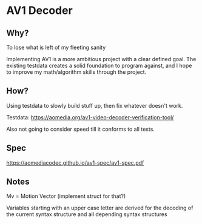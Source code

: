 # AV1 Decoder

## Why?
To lose what is left of my fleeting sanity

Implementing AV1 is a more ambitious project with a clear defined goal.
The existing testdata creates a solid foundation to program against,
and I hope to improve my math/algorithm skills through the project.

## How?

Using testdata to slowly build stuff up, then fix whatever doesn't work.

Testdata: https://aomedia.org/av1-video-decoder-verification-tool/ 

Also not going to consider speed till it conforms to all tests.

## Spec
https://aomediacodec.github.io/av1-spec/av1-spec.pdf

## Notes

Mv = Motion Vector (implement struct for that?)

Variables starting with an upper case letter are derived for the decoding of the current syntax
structure and all depending syntax structures




